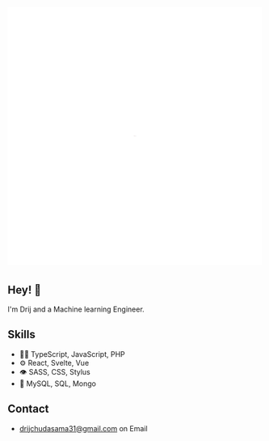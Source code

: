 

<!-- ### Hi there 👋 -->


<!-- **Drij77/Drij77** is a ✨ _special_ ✨ repository because its `README.md` (this file) appears on your GitHub profile.  -->

<!-- Here are some ideas to get you started: -->

<!-- - 🔭 I’m currently working on the machine learning project
- 🌱 I’m currently learning ...
- 👯 I’m looking to collaborate on ...
- 🤔 I’m looking for help with ...
- 💬 Ask me about ...
- 📫 How to reach me: ...
- 😄 Pronouns: ...
- ⚡ Fun fact: ...
 -->

 
 <h1 align="center">
  <img src="https://raw.githubusercontent.com/Drij77/Drij77/master/Vanilla-1s-253px.svg" alt="Drij Chudasama" />
</h1>

## Hey! 👋
I'm Drij and a Machine learning Engineer.
<!-- 
- 🧭 Founder at [@th8ta](https://github.com/th8ta) and [@useverto](https://github.com/useverto)

- 👥 Core team member at [@nestdotland](https://github.com/nestdotland) -->

## Skills
- 👨‍💻 TypeScript, JavaScript, PHP
- ⚙️ React, Svelte, Vue
- 👁️ SASS, CSS, Stylus
- 💽 MySQL, SQL, Mongo

## Contact
<!-- - [marton.lederer.hu](https://marton.lederer.hu) -->
<!-- - [@martonlederer](https://twitter.com/martonlederer) on Twitter -->
<!-- - [@martonlederer](https://twitter.com/instagram) on Instagram -->
- [drijchudasama31@gmail.com](./) on Email
